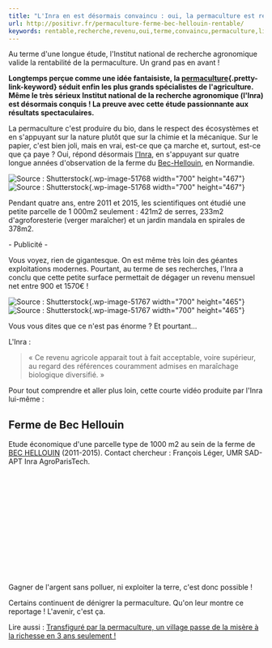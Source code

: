 ```yaml
---
title: "L'Inra en est désormais convaincu : oui, la permaculture est rentable !"
url: http://positivr.fr/permaculture-ferme-bec-hellouin-rentable/
keywords: rentable,recherche,revenu,oui,terme,convaincu,permaculture,linra,petite,étude,cest,sappuyant,ferme
---
```

Au terme d\'une longue étude, l\'Institut national de recherche agronomique valide la rentabilité de la permaculture. Un grand pas en avant !

**Longtemps perçue comme une idée fantaisiste, la [permaculture](https://positivr.fr/re/permaculture "RE - permaculture"){.pretty-link-keyword} séduit enfin les plus grands spécialistes de l'agriculture. Même le très sérieux Institut national de la recherche agronomique (l'Inra) est désormais conquis ! La preuve avec cette étude passionnante aux résultats spectaculaires.**

La permaculture c'est produire du bio, dans le respect des écosystèmes et en s'appuyant sur la nature plutôt que sur la chimie et la mécanique. Sur le papier, c'est bien joli, mais en vrai, est-ce que ça marche et, surtout, est-ce que ça paye ? Oui, répond désormais [l'Inra](http://www.inra.fr/Chercheurs-etudiants/Agroecologie/Tous-les-magazines/Ferme-du-Bec-Hellouin-la-beaute-rend-productif), en s'appuyant sur quatre longue années d'observation de la ferme du [Bec-Hellouin](http://www.fermedubec.com/), en Normandie.

![Source : Shutterstock ](){.wp-image-51768 width="700" height="467"}![Source : Shutterstock ](https://positivr.fr/wp-content/uploads/2016/08/permaculture-ferme-bec-hellouin-rentable-1.jpg){.wp-image-51768 width="700" height="467"}

Pendant quatre ans, entre 2011 et 2015, les scientifiques ont étudié une petite parcelle de 1 000m2 seulement : 421m2 de serres, 233m2 d'agroforesterie (verger maraîcher) et un jardin mandala en spirales de 378m2.

\- Publicité -

Vous voyez, rien de gigantesque. On est même très loin des géantes exploitations modernes. Pourtant, au terme de ses recherches, l'Inra a conclu que cette petite surface permettait de dégager un revenu mensuel net entre 900 et 1570€ !

![Source : Shutterstock ](){.wp-image-51767 width="700" height="465"}![Source : Shutterstock ](https://positivr.fr/wp-content/uploads/2016/08/permaculture-ferme-bec-hellouin-rentable-2.jpg){.wp-image-51767 width="700" height="465"}

Vous vous dites que ce n'est pas énorme ? Et pourtant...

L'Inra :

> « Ce revenu agricole apparait tout à fait acceptable, voire supérieur, au regard des références couramment admises en maraîchage biologique diversifié. »

Pour tout comprendre et aller plus loin, cette courte vidéo produite par l'Inra lui-même :

Ferme de Bec Hellouin
---------------------

Etude économique d'une parcelle type de 1000 m2 au sein de la ferme de [BEC HELLOUIN](https://inra-dam-front-pad.brainsonic.com/nom-bec-hellouin.html) (2011-2015). Contact chercheur : François Léger, UMR SAD-APT Inra AgroParisTech.

 

 

 

 

 

 

 

Gagner de l'argent sans polluer, ni exploiter la terre, c'est donc possible !

Certains continuent de dénigrer la permaculture. Qu'on leur montre ce reportage ! L'avenir, c'est ça.

Lire aussi : [Transfiguré par la permaculture, un village passe de la misère à la richesse en 3 ans seulement !](https://positivr.fr/brachoua-permaculture-maroc-developpement-durable/)
